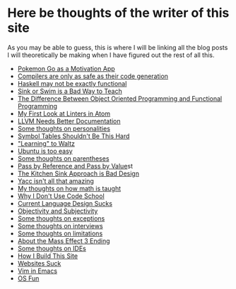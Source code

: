 Here be thoughts of the writer of this site
===========================================

As you may be able to guess, this is where I will be linking all the
blog posts I will theoretically be making when I have figured out the
rest of all this.

- [Pokemon Go as a Motivation App](pokemon-go-outside.html)
- [Compilers are only as safe as their code generation](compiler-safety.html)
- [Haskell may not be exactly functional](haskell.html)
- [Sink or Swim is a Bad Way to Teach](sink-or-swim.html)
- [The Difference Between Object Oriented Programming and Functional Programming](global-mutable-state.html)
- [My First Look at Linters in Atom](linters.html)
- [LLVM Needs Better Documentation](llvm.html)
- [Some thoughts on personalities](personality.html)
- [Symbol Tables Shouldn't Be This Hard](symbol-table.html)
- ["Learning" to Waltz](last-waltz.html)
- [Ubuntu is too easy](system.html)
- [Some thoughts on parentheses](parens.html)
- [Pass by Reference and Pass by Value](pass.html)st
- [The Kitchen Sink Approach is Bad Design](kitchen-sink.html)
- [Yacc isn't all that amazing](useless.html)
- [My thoughts on how math is taught](teaching-math.html)
- [Why I Don't Use Code School](learning.html)
- [Current Language Design Sucks](language-design.html)
- [Objectivity and Subjectivity](subjectivity.html)
- [Some thoughts on exceptions](exceptions.html)
- [Some thoughts on interviews](interviews.html)
- [Some thoughts on limitations](limitations.html)
- [About the Mass Effect 3 Ending](me3-ending.html)
- [Some thoughts on IDEs](ide-thoughts.html)
- [How I Build This Site](site-build.html)
- [Websites Suck](web-rant.html)
- [Vim in Emacs](vim-in-emacs.html)
- [OS Fun](os-fun.html)
